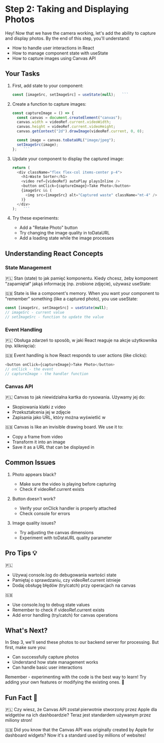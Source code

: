 # Step 2: Taking and Displaying Photos

Hey! Now that we have the camera working, let's add the ability to capture and display photos. By the end of this step, you'll understand:

- How to handle user interactions in React
- How to manage component state with useState
- How to capture images using Canvas API

## Your Tasks

1. First, add state to your component:

   ````javascript
   const [imageSrc, setImageSrc] = useState(null);   ```

   ````

2. Create a function to capture images:

   ````javascript
   const captureImage = () => {
     const canvas = document.createElement("canvas");
     canvas.width = videoRef.current.videoWidth;
     canvas.height = videoRef.current.videoHeight;
     canvas.getContext("2d").drawImage(videoRef.current, 0, 0);

     const image = canvas.toDataURL("image/jpeg");
     setImageSrc(image);
   };   ```

   ````

3. Update your component to display the captured image:

   ````javascript
   return (
     <div className="flex flex-col items-center p-4">
       <h1>Waste Sorter</h1>
       <video ref={videoRef} autoPlay playsInline />
       <button onClick={captureImage}>Take Photo</button>
       {imageSrc && (
         <img src={imageSrc} alt="Captured waste" className="mt-4" />
       )}
     </div>
   );   ```

   ````

4. Try these experiments:
   - Add a "Retake Photo" button
   - Try changing the image quality in toDataURL
   - Add a loading state while the image processes

## Understanding React Concepts

### State Management

🇵🇱 Stan (state) to jak pamięć komponentu. Kiedy chcesz, żeby komponent "zapamiętał" jakąś informację (np. zrobione zdjęcie), używasz useState:

🇬🇧 State is like a component's memory. When you want your component to "remember" something (like a captured photo), you use useState:

```javascript
const [imageSrc, setImageSrc] = useState(null);
// imageSrc - current value
// setImageSrc - function to update the value
```

### Event Handling

🇵🇱 Obsługa zdarzeń to sposób, w jaki React reaguje na akcje użytkownika (np. kliknięcia):

🇬🇧 Event handling is how React responds to user actions (like clicks):

```javascript
<button onClick={captureImage}>Take Photo</button>
// onClick - the event
// captureImage - the handler function
```

### Canvas API

🇵🇱 Canvas to jak niewidzialna kartka do rysowania. Używamy jej do:

- Skopiowania klatki z video
- Przekształcenia jej w zdjęcie
- Zapisania jako URL, który można wyświetlić w <img>

🇬🇧 Canvas is like an invisible drawing board. We use it to:

- Copy a frame from video
- Transform it into an image
- Save it as a URL that can be displayed in <img>

## Common Issues

1. Photo appears black?

   - Make sure the video is playing before capturing
   - Check if videoRef.current exists

2. Button doesn't work?

   - Verify your onClick handler is properly attached
   - Check console for errors

3. Image quality issues?
   - Try adjusting the canvas dimensions
   - Experiment with toDataURL quality parameter

## Pro Tips 💡

🇵🇱

- Używaj console.log do debugowania wartości state
- Pamiętaj o sprawdzaniu, czy videoRef.current istnieje
- Dodaj obsługę błędów (try/catch) przy operacjach na canvas

🇬🇧

- Use console.log to debug state values
- Remember to check if videoRef.current exists
- Add error handling (try/catch) for canvas operations

## What's Next?

In Step 3, we'll send these photos to our backend server for processing. But first, make sure you:

- Can successfully capture photos
- Understand how state management works
- Can handle basic user interactions

Remember - experimenting with the code is the best way to learn! Try adding your own features or modifying the existing ones. 🚀

## Fun Fact 🎯

🇵🇱 Czy wiesz, że Canvas API został pierwotnie stworzony przez Apple dla widgetów na ich dashboardzie? Teraz jest standardem używanym przez miliony stron!

🇬🇧 Did you know that the Canvas API was originally created by Apple for dashboard widgets? Now it's a standard used by millions of websites!
